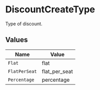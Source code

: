 # DiscountCreateType

Type of discount.


## Values

| Name          | Value         |
| ------------- | ------------- |
| `Flat`        | flat          |
| `FlatPerSeat` | flat_per_seat |
| `Percentage`  | percentage    |